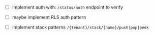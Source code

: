 - [ ] implement auth with: `/status/auth` endpoint to verify
- [ ] maybe implement RLS auth pattern
- [ ] implement stack patterns `/{tenant}/stack/{name}/push|pop|peek`

